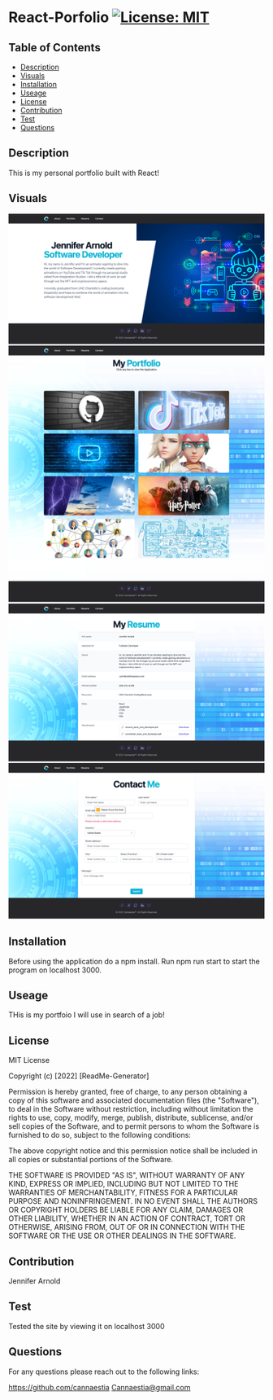 # React-Porfolio [![License: MIT](https://img.shields.io/badge/License-MIT-yellow.svg)](https://opensource.org/licenses/MIT)
      
## Table of Contents
* [Description](#description)
* [Visuals](#visuals)
* [Installation](#installation)
* [Useage](#useage)
* [License](#license)
* [Contribution](#contribution)
* [Test](#test)
* [Questions](#questions)
  
## Description
This is my personal portfolio built with React!

## Visuals
![About](/images/React-App.png)
![Portfoio](/images/React-App2.png)
![Resume](/images/React-App3.png)
![Contact](/images/React-App4.png)


## Installation
Before using the application do a npm install. Run npm run start to start the program on localhost 3000.
      
## Useage
THis is my portfoio I will use in search of a job!
      
## License
MIT License

Copyright (c) [2022] [ReadMe-Generator]

Permission is hereby granted, free of charge, to any person obtaining a copy of this software and associated documentation files (the "Software"), to deal in the Software without restriction, including without limitation the rights to use, copy, modify, merge, publish, distribute, sublicense, and/or sell copies of the Software, and to permit persons to whom the Software is furnished to do so, subject to the following conditions:

The above copyright notice and this permission notice shall be included in all copies or substantial portions of the Software.

THE SOFTWARE IS PROVIDED "AS IS", WITHOUT WARRANTY OF ANY KIND, EXPRESS OR IMPLIED, INCLUDING BUT NOT LIMITED TO THE WARRANTIES OF MERCHANTABILITY, FITNESS FOR A PARTICULAR PURPOSE AND NONINFRINGEMENT. IN NO EVENT SHALL THE AUTHORS OR COPYRIGHT HOLDERS BE LIABLE FOR ANY CLAIM, DAMAGES OR OTHER LIABILITY, WHETHER IN AN ACTION OF CONTRACT, TORT OR OTHERWISE, ARISING FROM, OUT OF OR IN CONNECTION WITH THE SOFTWARE OR THE USE OR OTHER DEALINGS IN THE SOFTWARE.
      
## Contribution
Jennifer Arnold
      
## Test
Tested the site by viewing it on localhost 3000
      
## Questions
For any questions please reach out to the following links:

https://github.com/cannaestia
Cannaestia@gmail.com